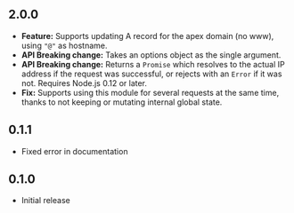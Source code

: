 ## 2.0.0 ##

* **Feature:** Supports updating A record for the apex domain (no www), using `"@"` as hostname.
* **API Breaking change:** Takes an options object as the single argument.
* **API Breaking change:** Returns a `Promise` which resolves to the actual IP address if the
request was successful, or rejects with an `Error` if it was not. Requires Node.js 0.12 or later.
* **Fix:** Supports using this module for several requests at the same time, thanks to not keeping
or mutating internal global state.

## 0.1.1 ##

* Fixed error in documentation

## 0.1.0 ##

* Initial release
